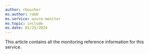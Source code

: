 ```yaml
---
author: rboucher
ms.author: robb
ms.service: azure-monitor
ms.topic: include
ms.date: 01/25/2024
---
```


This article contains all the monitoring reference information for this service.

